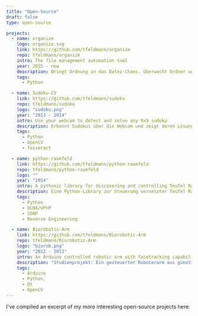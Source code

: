 ```yaml
---
title: "Open-Source"
draft: false
type: open-source

projects:
  - name: organize
    logo: organize.svg
    link: https://github.com/tfeldmann/organize
    repo: tfeldmann/organize
    intro: The file management automation tool
    year: 2015 - now
    description: Bringt Ordnung in das Datei-Chaos. Überwacht Ordner und führt selbst definierte Regeln aus.
    tags:
      - Python

  - name: Sudoku-CV
    link: https://github.com/tfeldmann/sudoku
    repo: tfeldmann/sudoku
    logo: "sudoku.png"
    year: "2013 - 2014"
    intro: Use your webcam to detect and solve any 9x9 sudoku
    description: Erkennt Sudokus über die Webcam und zeigt deren Lösung an.
    tags:
      - Python
      - OpenCV
      - Tesseract

  - name: python-raumfeld
    link: https://github.com/tfeldmann/python-raumfeld
    repo: tfeldmann/python-raumfeld
    logo: ""
    year: "2014"
    intro: A pythonic library for discovering and controlling Teufel Raumfeld devices.
    description: Eine Python-Library zur Steuerung vernetzter Teufel Raumfeld Lautsprecher.
    tags: 
      - Python
      - DLNA/UPnP
      - SOAP
      - Reverse Engineering

  - name: Biorobotic-Arm
    link: https://github.com/tfeldmann/Biorobotic-Arm
    repo: tfeldmann/Biorobotic-Arm
    logo: "biorob.png"
    year: "2012 - 2013"
    intro: An Arduino controlled robotic arm with facetracking capabilities
    description: "Studienprojekt: Ein gesteuerter Roboterarm aus günstigen Komponenten. Kann per Smartphone oder aus einer Qt-Software heraus gesteuert werden und automatisch Gesichtern folgen."
    tags: 
      - Arduino
      - Python,
      - Qt
      - OpenCV
---
```


I've compiled an excerpt of my more interesting open-source projects here:
